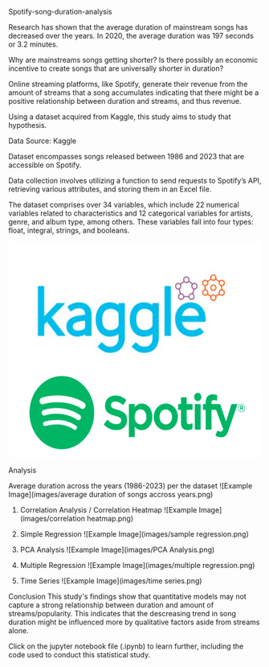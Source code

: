 Spotify-song-duration-analysis

Research has shown that the average duration of mainstream songs has decreased over the years. In 2020, the average duration was 197 seconds or 3.2 minutes.

Why are mainstreams songs getting shorter? Is there possibly an economic incentive to create songs that are universally shorter in duration?

Online streaming platforms, like Spotify, generate their revenue from the amount of streams that a song accumulates indicating that there might be a positive relationship between duration and streams, and thus revenue.

Using a dataset acquired from Kaggle, this study aims to study that hypothesis.

Data Source: Kaggle

Dataset encompasses songs released between 1986 and 2023 that are accessible on Spotify.

Data collection involves utilizing a function to send requests to Spotify’s API, retrieving various attributes, and storing them in an Excel file.

The dataset comprises over 34 variables, which include 22 numerical variables related to characteristics and 12 categorical variables for artists, genre, and album type, among others. These variables fall into four types: float, integral, strings, and booleans.

 ![Example Image](images/kaggle.png)
 ![Example Image](images/spotify.png)


Analysis

Average duration across the years (1986-2023) per the dataset
![Example Image](images/average duration of songs accross years.png)

1. Correlation Analysis / Correlation Heatmap
![Example Image](images/correlation heatmap.png)

2. Simple Regression
![Example Image](images/sample regression.png)

3. PCA Analysis
![Example Image](images/PCA Analysis.png)

4. Multiple Regression
![Example Image](images/multiple regression.png)

5. Time Series
![Example Image](images/time series.png)

Conclusion
This study's findings show that quantitative models may not capture a strong relationship between duration and amount of streams/popularity. This indicates that the descreasing trend in song duration might be influenced more by qualitative factors aside from streams alone.

Click on the jupyter notebook file (.ipynb) to learn further, including the code used to conduct this statistical study.







 



